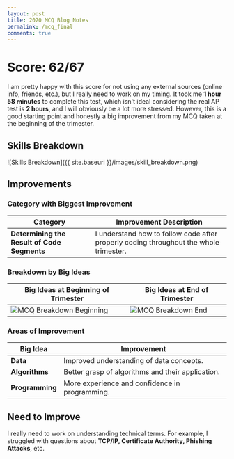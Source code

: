 ```yaml
---
layout: post
title: 2020 MCQ Blog Notes
permalink: /mcq_final
comments: true
---
```


# Score: 62/67

I am pretty happy with this score for not using any external sources (online info, friends, etc.), but I really need to work on my timing. It took me **1 hour 58 minutes** to complete this test, which isn't ideal considering the real AP test is **2 hours**, and I will obviously be a lot more stressed. However, this is a good starting point and honestly a big improvement from my MCQ taken at the beginning of the trimester.  

## Skills Breakdown

![Skills Breakdown]({{ site.baseurl }}/images/skill_breakdown.png)

## Improvements

### Category with Biggest Improvement
| **Category**                                 | **Improvement Description**                                                                                       |
|----------------------------------------------|--------------------------------------------------------------------------------------------------------------------|
| **Determining the Result of Code Segments**  | I understand how to follow code after properly coding throughout the whole trimester.                              |

### Breakdown by Big Ideas

| **Big Ideas at Beginning of Trimester**     | **Big Ideas at End of Trimester**                                                                 |
|---------------------------------------------|---------------------------------------------------------------------------------------------------|
| ![MCQ Breakdown Beginning]({{site.basurl}}images/2018_MCQ_breakdown.png) | ![MCQ Breakdown End]({{site.basurl}}images/2020_MCQ_Breakdown.png) |

### Areas of Improvement
| **Big Idea**          | **Improvement**                                                   |
|-----------------------|-------------------------------------------------------------------|
| **Data**              | Improved understanding of data concepts.                         |
| **Algorithms**        | Better grasp of algorithms and their application.                |
| **Programming**       | More experience and confidence in programming.                   |

## Need to Improve

I really need to work on understanding technical terms. For example, I struggled with questions about **TCP/IP, Certificate Authority, Phishing Attacks**, etc.  


